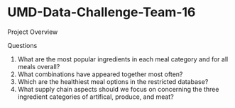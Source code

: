 # UMD-Data-Challenge-Team-16

Project Overview

Questions
  1. What are the most popular ingredients in each meal category and for all meals overall? 
  2. What combinations have appeared together most often?
  3. Which are the healthiest meal options in the restricted database?
  4. What supply chain aspects should we focus on concerning the three ingredient categories of artifical, produce, and meat?




